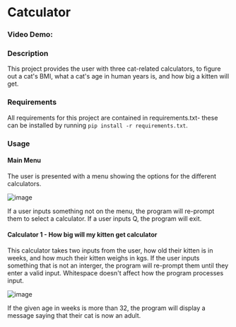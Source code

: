 # Catculator
### Video Demo: 

### __Description__

This project provides the user with three cat-related calculators, to figure out a cat's BMI, what a cat's age in human years is, and how big a kitten will get. 

### __Requirements__

All requirements for this project are contained in requirements.txt- these can be installed by running ```pip install -r requirements.txt```.

### __Usage__

#### Main Menu

The user is presented with a menu showing the options for the different calculators. 

![image](https://github.com/Ava-HW/CS50p-final-project/assets/126925721/bcde1cf3-a86e-419c-9627-9b270579f19a)

If a user inputs something not on the menu, the program will re-prompt them to select a calculator. If a user inputs Q, the program will exit. 

#### Calculator 1 - How big will my kitten get calculator

This calculator takes two inputs from the user, how old their kitten is in weeks, and how much their kitten weighs in kgs. If the user inputs something that is not an interger, the program will re-prompt them until they enter a valid input. Whitespace doesn't affect how the program processes input. 

![image](https://github.com/Ava-HW/CS50p-final-project/assets/126925721/f8a4ea9b-bfb6-452a-add9-88b09bde81c5)


If the given age in weeks is more than 32, the program will display a message saying that their cat is now an adult. 



